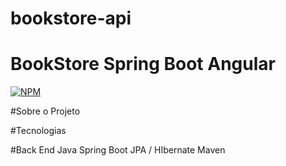 # bookstore-api

# BookStore Spring Boot Angular
[![NPM](HTTPS://IMG.SHIELDS.IO/NPM/1/REACT)](https://github.com/Weltonjc1/bookstore-api/blob/master/LICENSE)

#Sobre o Projeto


#Tecnologias

#Back End
Java
Spring Boot
JPA / HIbernate
Maven



